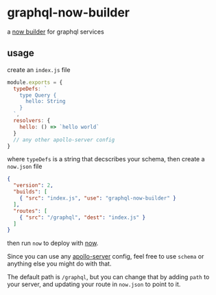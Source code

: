 # graphql-now-builder

a [now builder](https://zeit.co/docs/v2/deployments/builders/overview/) for graphql services

## usage

create an `index.js` file

```js
module.exports = {
  typeDefs: `
    type Query {
      hello: String
    }
  `,
  resolvers: {
    hello: () => `hello world`
  }
  // any other apollo-server config
}
```

where `typeDefs` is a string that decscribes your schema, then create a `now.json` file

```json
{
  "version": 2,
  "builds": [
    { "src": "index.js", "use": "graphql-now-builder" }
  ],
  "routes": [
    { "src": "/graphql", "dest": "index.js" }
  ]
}
```

then run `now` to deploy with [now](https://now.sh/).

Since you can use any [apollo-server](https://www.apollographql.com/docs/apollo-server/api/apollo-server.html) config, feel free to use `schema` or anything else you might do with that.

The default path is `/graphql`, but you can change that by adding `path` to your server, and updating your route in `now.json` to point to it.